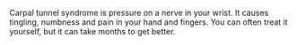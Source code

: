 Carpal tunnel syndrome is pressure on a nerve in your wrist. It causes tingling, numbness and pain in your hand and fingers. You can often treat it yourself, but it can take months to get better.